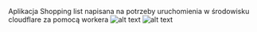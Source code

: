 Aplikacja Shopping list napisana na potrzeby uruchomienia w środowisku cloudflare za pomocą workera
![alt text](https://github.com/gitmateo/Shopping_list_cloudflare/cloudflare_1.png?raw=true)
![alt text](https://github.com/gitmateo/Shopping_list_cloudflare/cloudflare_2.png?raw=true)
